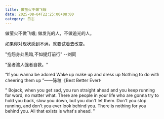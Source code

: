 ```yaml
---
title: 做萤火不做飞蛾
date: 2025-08-04T22:25:00+08:00
category: 日志
---
```


做萤火不做飞蛾;
做发光的人，不做追光的人。

如果你对现状感到不满，就要试着去改变。

"抱怨身处黑暗,不如提灯前行" --刘同

"圣者渡人强者自救。"

“If you wanna be adored
Wake up make up and dress up
Nothing to do with cheering them up
”——陈粒《Best Better Ever》

"
Bojack, when you get sad, you run straight ahead and you keep running for word, no matter what.
There are people in your life who are gonna try to hold you back, slow you down, but you don't let them.
Don't you stop running, and don't you ever look behind you. There is nothing for you behind you. All that exists is what's ahead.
"
